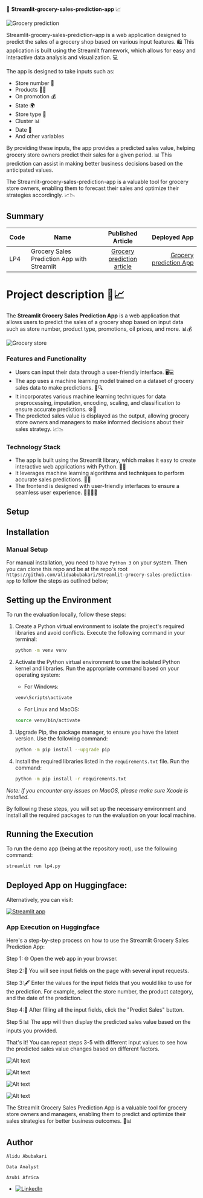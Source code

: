 
🛒 **Streamlit-grocery-sales-prediction-app** 📈

![Grocery prediction](images/banner.jpg)

Streamlit-grocery-sales-prediction-app is a web application designed to predict the sales of a grocery shop based on various input features. 🛍️ This application is built using the Streamlit framework, which allows for easy and interactive data analysis and visualization. 💻

The app is designed to take inputs such as:
- Store number 🏪
- Products 🍞🥦
- On promotion 💰
- State 🌍
- Store type 🏬
- Cluster 📊
- Date 📅
- And other variables

By providing these inputs, the app provides a predicted sales value, helping grocery store owners predict their sales for a given period. 📊 This prediction can assist in making better business decisions based on the anticipated values.

The Streamlit-grocery-sales-prediction-app is a valuable tool for grocery store owners, enabling them to forecast their sales and optimize their strategies accordingly. 📈📉


## Summary
| Code      | Name        | Published Article |  Deployed App |
|-----------|-------------|:-------------:|------:|
| LP4 | Grocery Sales Prediction App with Streamlit|  [Grocery prediction article](https://medium.com/@alidu143/building-a-sales-prediction-app-with-streamlit-and-machine-learning-31746625d6ca) | [Grocery prediction App](https://huggingface.co/spaces/Abubakari/Sales_Prediction#sales-prediction-app) |


# Project description 🛒📈

The **Streamlit Grocery Sales Prediction App** is a web application that allows users to predict the sales of a grocery shop based on input data such as store number, product type, promotions, oil prices, and more. 📊💰

![Grocery store](images/grocery_shore.jpg)

### Features and Functionality
- Users can input their data through a user-friendly interface. 🖥️💻
- The app uses a machine learning model trained on a dataset of grocery sales data to make predictions. 🧠🔍
- It incorporates various machine learning techniques for data preprocessing, imputation, encoding, scaling, and classification to ensure accurate predictions. ⚙️🔢
- The predicted sales value is displayed as the output, allowing grocery store owners and managers to make informed decisions about their sales strategy. 📈📉

### Technology Stack
- The app is built using the Streamlit library, which makes it easy to create interactive web applications with Python. 🐍🌐
- It leverages machine learning algorithms and techniques to perform accurate sales predictions. 🤖🔬
- The frontend is designed with user-friendly interfaces to ensure a seamless user experience. 👩‍💻👨‍💻

## Setup

## Installation

### Manual Setup

For manual installation, you need to have `Python 3` on your system. Then you can clone this repo and be at the repo's root `https://github.com/aliduabubakari/Streamlit-grocery-sales-prediction-app` to follow the steps as outlined below; 

## Setting up the Environment

To run the evaluation locally, follow these steps:

1. Create a Python virtual environment to isolate the project's required libraries and avoid conflicts. Execute the following command in your terminal:

    ```bash
    python -m venv venv
    ```
   
2. Activate the Python virtual environment to use the isolated Python kernel and libraries. Run the appropriate command based on your operating system:

    - For Windows:
    ```bash
    venv\Scripts\activate
    ```
    - For Linux and MacOS:
    ```bash
    source venv/bin/activate
    ```

3. Upgrade Pip, the package manager, to ensure you have the latest version. Use the following command:

    ```bash
    python -m pip install --upgrade pip
    ```

4. Install the required libraries listed in the `requirements.txt` file. Run the command:

    ```bash
    python -m pip install -r requirements.txt
    ```

*Note: If you encounter any issues on MacOS, please make sure Xcode is installed.*

By following these steps, you will set up the necessary environment and install all the required packages to run the evaluation on your local machine.

## Running the Execution 

To run the demo app (being at the repository root), use the following command:

```bash
streamlit run lp4.py
```

## Deployed App on Huggingface: 



Alternatively, you can visit:

[![Streamlit app](images/Huggingface.jpg)](https://huggingface.co/spaces/Abubakari/Sales_Prediction#sales-prediction-app)


### App Execution on Huggingface
Here's a step-by-step process on how to use the Streamlit Grocery Sales Prediction App:

Step 1: 🌐 Open the web app in your browser.

Step 2:📝 You will see input fields on the page with several input requests.

Step 3:🖋️ Enter the values for the input fields that you would like to use for the prediction. For example, select the store number, the product category, and the date of the prediction.

Step 4:🚀 After filling all the input fields, click the "Predict Sales" button.

Step 5:📊 The app will then display the predicted sales value based on the inputs you provided.

That's it! You can repeat steps 3-5 with different input values to see how the predicted sales value changes based on different factors.

![Alt text](images/1.png)

![Alt text](images/2.png)

![Alt text](images/3.png)

![Alt text](images/4.png)


The Streamlit Grocery Sales Prediction App is a valuable tool for grocery store owners and managers, enabling them to predict and optimize their sales strategies for better business outcomes. 💪📊



## Author

`Alidu Abubakari`

`Data Analyst`

`Azubi Africa`

- [![LinkedIn](https://img.shields.io/badge/LinkedIn-%230077B5?logo=linkedin&logoColor=white)](https://www.linkedin.com/in/alidu-abubakari-2612bb57/) 





